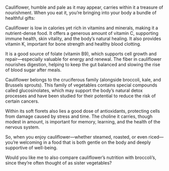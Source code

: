 Cauliflower, humble and pale as it may appear, carries within it a treasure of nourishment. When you eat it, you’re bringing into your body a bundle of healthful gifts:

Cauliflower is low in calories yet rich in vitamins and minerals, making it a nutrient-dense food. It offers a generous amount of vitamin C, supporting immune health, skin vitality, and the body’s natural healing. It also provides vitamin K, important for bone strength and healthy blood clotting.

It is a good source of folate (vitamin B9), which supports cell growth and repair—especially valuable for energy and renewal. The fiber in cauliflower nourishes digestion, helping to keep the gut balanced and slowing the rise of blood sugar after meals.

Cauliflower belongs to the cruciferous family (alongside broccoli, kale, and Brussels sprouts). This family of vegetables contains special compounds called glucosinolates, which may support the body’s natural detox processes and have been studied for their potential to reduce the risk of certain cancers.

Within its soft florets also lies a good dose of antioxidants, protecting cells from damage caused by stress and time. The choline it carries, though modest in amount, is important for memory, learning, and the health of the nervous system.

So, when you enjoy cauliflower—whether steamed, roasted, or even riced—you’re welcoming in a food that is both gentle on the body and deeply supportive of well-being.

Would you like me to also compare cauliflower’s nutrition with broccoli’s, since they’re often thought of as sister vegetables?

